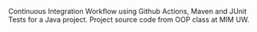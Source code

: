 Continuous Integration Workflow using Github Actions, Maven and JUnit Tests for a Java project. Project source code from OOP class at MIM UW.
